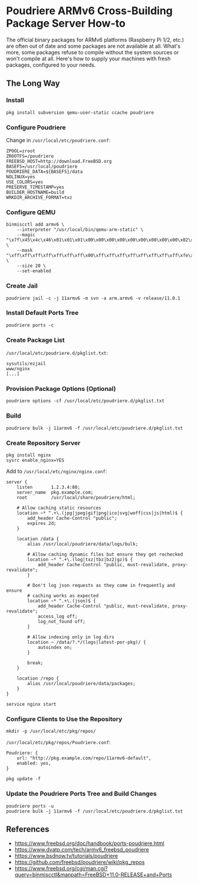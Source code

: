 # Poudriere ARMv6 Cross-Building Package Server How-to

The official binary packages for ARMv6 platforms (Raspberry Pi 1/2, etc.) are often out of date and some packages are not available at all. What's more, some packages refuse to compile without the system sources or won't compile at all. Here's how to supply your machines with fresh packages, configured to your needs.

## The Long Way

### Install

```
pkg install subversion qemu-user-static ccache poudriere
```

### Configure Poudriere

Change in `/usr/local/etc/poudriere.conf`:

```
ZPOOL=zroot
ZROOTFS=/poudriere
FREEBSD_HOST=http://download.FreeBSD.org
BASEFS=/usr/local/poudriere
POUDRIERE_DATA=${BASEFS}/data
NOLINUX=yes
USE_COLORS=yes
PRESERVE_TIMESTAMP=yes
BUILDER_HOSTNAME=build
WRKDIR_ARCHIVE_FORMAT=txz
```

### Configure QEMU

```
binmiscctl add armv6 \
    --interpreter "/usr/local/bin/qemu-arm-static" \
    --magic "\x7f\x45\x4c\x46\x01\x01\x01\x00\x00\x00\x00\x00\x00\x00\x00\x00\x02\x00\x28\x00" \
    --mask "\xff\xff\xff\xff\xff\xff\xff\x00\xff\xff\xff\xff\xff\xff\xff\xff\xfe\xff\xff\xff" \
    --size 20 \
    --set-enabled
```

### Create Jail

```
poudriere jail -c -j 11armv6 -m svn -a arm.armv6 -v release/11.0.1
```

### Install Default Ports Tree

```
poudriere ports -c
```

### Create Package List

`/usr/local/etc/poudriere.d/pkglist.txt`:

```
sysutils/ezjail
www/nginx
[...]
```

### Provision Package Options (Optional)

```
poudriere options -cf /usr/local/etc/poudriere.d/pkglist.txt
```

### Build

```
poudriere bulk -j 11armv6 -f /usr/local/etc/poudriere.d/pkglist.txt
```

### Create Repository Server

```
pkg install nginx
sysrc enable_nginx=YES
```

Add to `/usr/local/etc/nginx/nginx.conf`:

```nginx
server {
    listen       1.2.3.4:80;
    server_name  pkg.example.com;
    root         /usr/local/share/poudriere/html;

    # Allow caching static resources
    location ~* ^.+\.(jpg|jpeg|gif|png|ico|svg|woff|css|js|html)$ {
        add_header Cache-Control "public";
        expires 2d;
    }

    location /data {
        alias /usr/local/poudriere/data/logs/bulk;

        # Allow caching dynamic files but ensure they get rechecked
        location ~* ^.+\.(log|txz|tbz|bz2|gz)$ {
            add_header Cache-Control "public, must-revalidate, proxy-revalidate";
        }

        # Don't log json requests as they come in frequently and ensure
        # caching works as expected
        location ~* ^.+\.(json)$ {
            add_header Cache-Control "public, must-revalidate, proxy-revalidate";
            access_log off;
            log_not_found off;
        }

        # Allow indexing only in log dirs
        location ~ /data/?.*/(logs|latest-per-pkg)/ {
            autoindex on;
        }

        break;
    }

    location /repo {
        alias /usr/local/poudriere/data/packages;
    }
}
```

```
service nginx start
```

### Configure Clients to Use the Repository

```
mkdir -p /usr/local/etc/pkg/repos/
```

`/usr/local/etc/pkg/repos/Poudriere.conf`:

```
Poudriere: {
    url: "http://pkg.example.com/repo/11armv6-default",
    enabled: yes,
}
```

```
pkg update -f
```

### Update the Poudriere Ports Tree and Build Changes

```
poudriere ports -u
poudriere bulk -j 11armv6 -f /usr/local/etc/poudriere.d/pkglist.txt
```

## References

- <https://www.freebsd.org/doc/handbook/ports-poudriere.html>
- <https://www.dvatp.com/tech/armv6_freebsd_poudriere>
- <https://www.bsdnow.tv/tutorials/poudriere>
- <https://github.com/freebsd/poudriere/wiki/pkg_repos>
- <https://www.freebsd.org/cgi/man.cgi?query=binmiscctl&manpath=FreeBSD+11.0-RELEASE+and+Ports>

